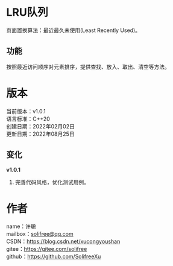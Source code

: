﻿# LRU队列
页面置换算法：最近最久未使用(Least Recently Used)。

## 功能
按照最近访问顺序对元素排序，提供查找、放入、取出、清空等方法。

# 版本
当前版本：v1.0.1  
语言标准：C++20  
创建日期：2022年02月02日  
更新日期：2022年08月25日

## 变化
**v1.0.1**
1. 完善代码风格，优化测试用例。

# 作者
name：许聪  
mailbox：solifree@qq.com  
CSDN：https://blog.csdn.net/xucongyoushan  
gitee：https://gitee.com/solifree  
github：https://github.com/SolifreeXu
